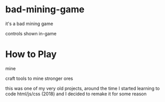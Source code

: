 # bad-mining-game

it's a bad mining game

controls shown in-game

# How to Play

mine

craft tools to mine stronger ores

this was one of my very old projects, around the time I started learning to code html/js/css (2018) and I decided to remake it for some reason
